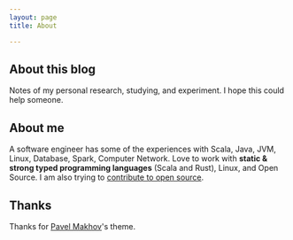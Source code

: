 ```yaml
---
layout: page 
title: About

---
```


## About this blog

Notes of my personal research, studying, and experiment. I hope this could help someone.

## About me

A software engineer has some of the experiences with Scala, Java, JVM, Linux, Database, Spark, Computer Network. Love to work with **static & strong typed programming languages** (Scala and Rust), Linux, and Open Source. I am also trying to [contribute to open source](https://github.com/search?utf8=✓&q=author:jiminhsieh+-user:jiminhsieh+is:merged&s=updated&type=Issues&s=created&o=desc).

## Thanks

Thanks for [Pavel Makhov](http://pavelmakhov.com/)'s theme.

